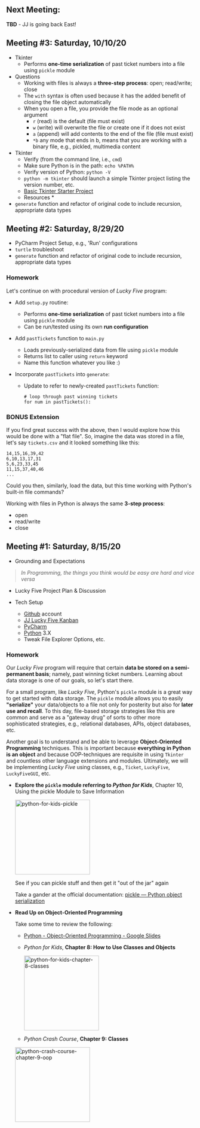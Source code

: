 ## Next Meeting:
**TBD** - JJ is going back East!

## Meeting #3: Saturday, 10/10/20
* Tkinter
     * Performs **one-time serialization** of past ticket numbers into a file using `pickle` module
* Questions
     * Working with files is always a **three-step process**: open; read/write; close
     * The `with` syntax is often used because it has the added benefit of closing the file object automatically
     * When you open a file, you provide the file mode as an optional argument
         * `r` (read) is the default (file must exist)
         * `w` (write) will overwrite the file or create one if it does not exist
         * `a` (append) will add contents to the end of the file (file must exist)
         * `*b` any mode that ends in b, means that you are working with a binary file, e.g., pickled, multimedia content
* Tkinter 
     * Verify (from the command line, i.e., `cmd`)
     * Make sure Python is in the path: `echo %PATH%`
     * Verify version of Python: `python -V`
     * `python -m tkinter` should launch a simple Tkinter project listing the version number, etc.
     * <a href="https://github.com/babalugats76/TkinterTest/blob/main/main.py" target="_blank">Basic Tkinter Starter Project</a>
     * Resources
         * 
* `generate` function and refactor of original code to include recursion, appropriate data types

## Meeting #2: Saturday, 8/29/20
* PyCharm Project Setup, e.g., 'Run' configurations
* `turtle` troubleshoot
* `generate` function and refactor of original code to include recursion, appropriate data types

### Homework
Let's continue on with procedural version of *Lucky Five* program:
* Add `setup.py` routine:
    * Performs **one-time serialization** of past ticket numbers into a file using `pickle` module
    * Can be run/tested using its own **run configuration**

* Add `pastTickets` function to `main.py`
    * Loads previously-serialized data from file using `pickle` module
    * Returns list to caller using `return` keyword
    * Name this function whatever you like :)
    
* Incorporate `pastTickets` into `generate`:
    * Update to refer to newly-created `pastTickets` function:
    
      ```
      # loop through past winning tickets
      for num in pastTickets():
      ```
### BONUS Extension
If you find great success with the above, then I would explore how this would be done
with a "flat file". So, imagine the data was stored in a file, let's say `tickets.csv` and it looked something like this:
```
14,15,16,39,42
6,10,13,17,31
5,6,23,33,45
11,15,37,40,46
...
```
Could you then, similarly, load the data, but this time working with Python's built-in file commands?

Working with files in Python is always the same **3-step process**:
* open
* read/write
* close
   
## Meeting #1: Saturday, 8/15/20
* Grounding and Expectations
 > *In Programming, the things you think would be easy are hard and vice versa*

* Lucky Five Project Plan & Discussion

* Tech Setup
    * <a href="https://github.com/" target="_blank">Github</a> account
    * <a href="https://github.com/users/babalugats76/projects/3" target="_blank">JJ Lucky Five Kanban</a>
    * <a href="https://www.jetbrains.com/pycharm/" target="_blank">PyCharm</a>
    * <a href="https://www.python.org/" target="_blank">Python</a> 3.X
    * Tweak File Explorer Options, etc.
    
### Homework
Our *Lucky Five* program will require that certain **data be stored on a semi-permanent basis**; namely, past winning ticket numbers.  Learning about data storage is one of our goals, so let's start there.

For a small program, like *Lucky Five*, Python's `pickle` module is a great way to get started with data storage. The `pickle` module allows you to easily **"serialize"** your data/objects to a file not only for posterity but also for **later use and recall**. To this day, file-based storage strategies like this are common and serve as a "gateway drug" of sorts to other more sophisticated strategies, e.g., relational databases, APIs, object databases, etc.

Another goal is to understand and be able to leverage **Object-Oriented Programming** techniques. This is important because **everything in Python is an object** and because OOP-techniques are requisite in using `Tkinter` and countless other language extensions and modules. Ultimately, we will be implementing *Lucky Five* using classes, e.g., `Ticket`, `LuckyFive`, `LuckyFiveGUI`, etc.

* **Explore the `pickle` module referring to *Python for Kids***, Chapter 10, Using the pickle Module to Save Information
  
  <img width="200" src="https://i.ibb.co/kxZCp1s/python-for-kids-pickle.png" alt="python-for-kids-pickle" border="0">
  
  See if you can pickle stuff and then get it "out of the jar" again
  
  Take a gander at the official documentation: <a href="https://docs.python.org/3/library/pickle.html" target="_blank">pickle — Python object serialization</a>
  
* **Read Up on Object-Oriented Programming**
  
  Take some time to review the following:
  
  * <a href="https://docs.google.com/presentation/d/1a79xrxAzWuJ4ePDszyp5BbC_syHcr9hsVf_mr-6plZU/edit?usp=sharing" target="_blank">Python - Object-Oriented Programming - Google Slides</a>
  
  * *Python for Kids*, **Chapter 8: How to Use Classes and Objects**
    
    <img width="200" src="https://i.ibb.co/QmXf1jL/python-for-kids-chapter-8-classes.png" alt="python-for-kids-chapter-8-classes" border="0">
   
  * *Python Crash Course*, **Chapter 9: Classes**
  
   <img width="200" src="https://i.ibb.co/Y3kh4Ck/python-crash-course-chapter-9-oop.png" alt="python-crash-course-chapter-9-oop" border="0">  
  
